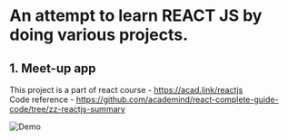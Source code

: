 # An attempt to learn REACT JS by doing various projects.

## 1. Meet-up app

This project is a part of react course - https://acad.link/reactjs <br/>
Code reference - https://github.com/academind/react-complete-guide-code/tree/zz-reactjs-summary

![Demo](meetup-app/meetup-app-demo.gif)

